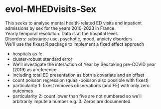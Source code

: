 # evol-MHEDvisits-Sex

This seeks to analyse mental health-related ED visits and inpatient admissions by sex for the years 2010-2023 in France.  
Yearly temporal resolution. Data is at the hospital level.  
Disorders: substance use, psychotic, mood, anxiety disorders.  
We'll use the fixest R package to implement a fixed effect approach
- hospitals as fe
- cluster-robust standard error
- We'll investigate the interaction of Year by Sex taking pre-COVID year (2019) as a reference
- including total ED presentation as both a covariate and an offset
- count poisson regression (quasi-poisson also possible with fixest)
- particularity 1: fixest removes observations (and FE) with only zero outcomes
- particularity 2: count lower than five are not numbered so we'll arbitrarily impute a number e.g. 3. Zeros are documented. 
